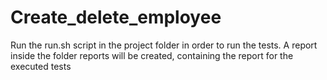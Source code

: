 # Create_delete_employee

Run the run.sh script in the project folder in order to run the tests.
A report inside the folder reports will be created, containing the report for the executed tests
